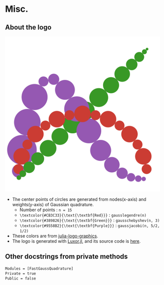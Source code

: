 # Misc.

## About the logo
![](assets/logo.svg)

* The center points of circles are generated from nodes(x-axis) and weights(y-axis) of Gaussian quadrature.
    * Number of points : `n = 15`
    * ``\textcolor{#CB3C33}{\text{\textbf{Red}}}`` : `gausslegendre(n)`
    * ``\textcolor{#389826}{\text{\textbf{Green}}}`` : `gausschebyshev(n, 3)`
    * ``\textcolor{#9558B2}{\text{\textbf{Purple}}}`` : `gaussjacobi(n, 5/2, 1/2)`
* These colors are from [julia-logo-graphics](https://github.com/JuliaLang/julia-logo-graphics).
* The logo is generated with [Luxor.jl](https://github.com/JuliaGraphics/Luxor.jl), and its source code is [here](https://github.com/JuliaApproximation/FastGaussQuadrature.jl/blob/master/docs/logo.jl).


## Other docstrings from private methods

```@autodocs
Modules = [FastGaussQuadrature]
Private = true
Public = false
```
